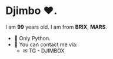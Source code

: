 <h1>Djimbo ❤.</h1>

I am **99** years old. I am from **BRIX**, **MARS**.

- 🌱 Only Python.
- 💬 You can contact me via:
  - ✉ TG - DJIMBOX
